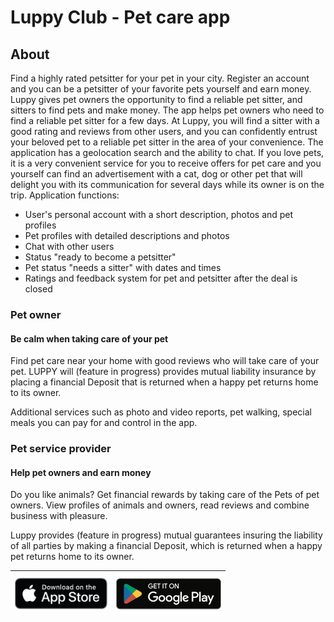 # Luppy Club - Pet care app

## About
Find a highly rated petsitter for your pet in your city. Register an account and you can be a petsitter of your favorite pets yourself and earn money. Luppy gives pet owners the opportunity to find a reliable pet sitter, and sitters to find pets and make money.
The app helps pet owners who need to find a reliable pet sitter for a few days. At Luppy, you will find a sitter with a good rating and reviews from other users, and you can confidently entrust your beloved pet to a reliable pet sitter in the area of ​​your convenience. The application has a geolocation search and the ability to chat.
If you love pets, it is a very convenient service for you to receive offers for pet care and you yourself can find an advertisement with a cat, dog or other pet that will delight you with its communication for several days while its owner is on the trip.
Application functions:
- User's personal account with a short description, photos and pet profiles
- Pet profiles with detailed descriptions and photos
- Chat with other users
- Status "ready to become a petsitter"
- Pet status "needs a sitter" with dates and times
- Ratings and feedback system for pet and petsitter after the deal is closed

### Pet owner
#### Be calm when taking care of your pet
Find pet care near your home with good reviews who will take care of your pet. LUPPY will (feature in progress) provides mutual liability insurance by placing a financial Deposit that is returned when a happy pet returns home to its owner.

Additional services such as photo and video reports, pet walking, special meals you can pay for and control in the app.
### Pet service provider
#### Help pet owners and earn money
Do you like animals? Get financial rewards by taking care of the Pets of pet owners. View profiles of animals and owners, read reviews and combine business with pleasure.

Luppy provides (feature in progress) mutual guarantees insuring the liability of all parties by making a financial Deposit, which is returned when a happy pet returns home to its owner.


| [<img src="/profile/ap.png" height=50px>](https://apps.apple.com/app/id1586146371)  | [<img src="/profile/gp.png" height=65px>](https://play.google.com/store/apps/details?id=com.luppy.club) |
| ------------- | ------------- |
